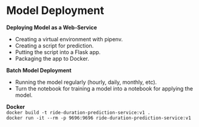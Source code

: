 # **Model Deployment** 

**Deploying Model as a Web-Service**
- Creating a virtual environment with pipenv.
- Creating a script for prediction.
- Putting the script into a Flask app.
- Packaging the app to Docker.


**Batch Model Deployment**
- Running the model regularly (hourly, daily, monthly, etc).
- Turn the notebook for training a model into a notebook for applying the model.

**Docker**  
`docker build -t ride-duration-prediction-service:v1 .`  
`docker run -it --rm -p 9696:9696 ride-duration-prediction-service:v1`
